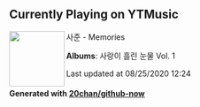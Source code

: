 ## Currently Playing on YTMusic

[<img align="left" width="100" src="https://lh3.googleusercontent.com/sHaLPB-P8iHk2jDR0ai5igX20e6VJ75Lt5F1xHStYPWdhwdw49zISpLkyMVw-4FjP6ywd3lEQdIMEUganA">](https://music.youtube.com/channel/UCuPi1yvGOr2PBCl2eCJcrpg)

사준 - Memories

**Albums**: 사랑이 흘린 눈물 Vol. 1

Last updated at 08/25/2020 12:24

#### Generated with [20chan/github-now](https://github.com/20chan/github-now)


<!--
**20chan/20chan** is a ✨ _special_ ✨ repository because its `README.md` (this file) appears on your GitHub profile.

Here are some ideas to get you started:

- 🔭 I’m currently working on ...
- 🌱 I’m currently learning ...
- 👯 I’m looking to collaborate on ...
- 🤔 I’m looking for help with ...
- 💬 Ask me about ...
- 📫 How to reach me: ...
- 😄 Pronouns: ...
- ⚡ Fun fact: ...
-->
